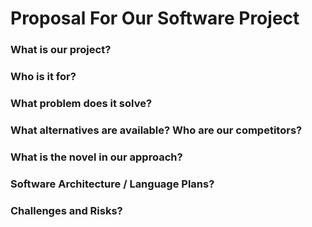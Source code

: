 # Proposal For Our Software Project

### What is our project?

### Who is it for?

### What problem does it solve?

### What alternatives are available? Who are our competitors?

### What is the novel in our approach?

### Software Architecture / Language Plans?

### Challenges and Risks?

